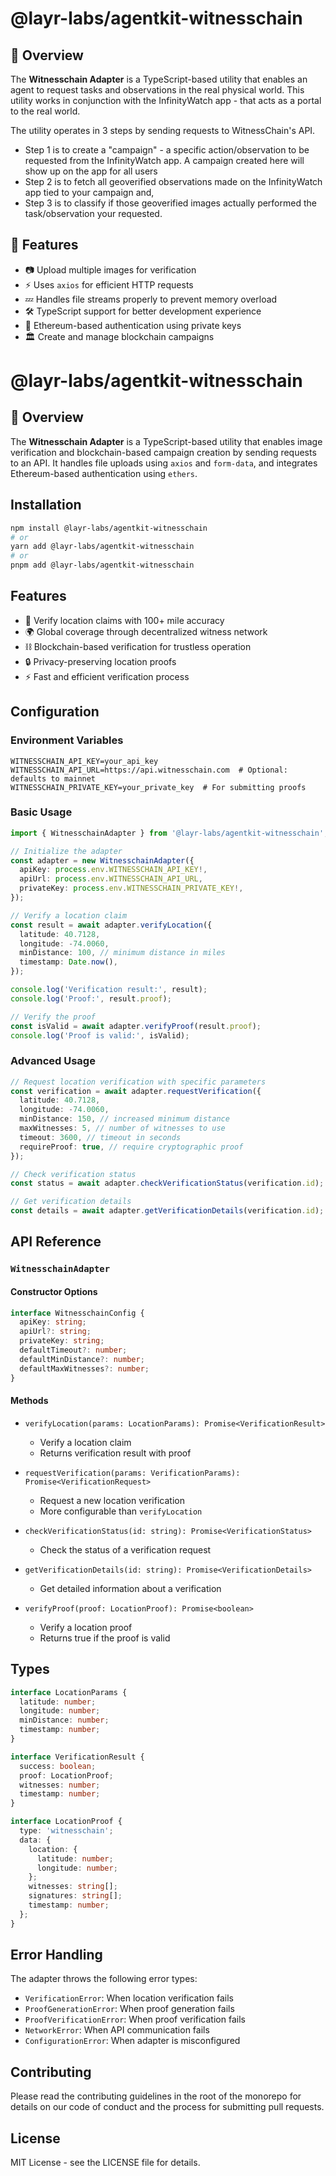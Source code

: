 # @layr-labs/agentkit-witnesschain

## 📌 Overview
The **Witnesschain Adapter** is a TypeScript-based utility that enables an agent to request tasks and observations in the real physical world. This utility works in conjunction with the InfinityWatch app - that acts as a portal to the real world. 

The utility operates in 3 steps by sending requests to WitnessChain's API. 
- Step 1 is to create a "campaign" - a specific action/observation to be requested from the InfinityWatch app. A campaign created here will show up on the app for all users
- Step 2 is to fetch all geoverified observations made on the InfinityWatch app tied to your campaign and,
- Step 3 is to classify if those geoverified images actually performed the task/observation your requested. 

## 🚀 Features
- 📷 Upload multiple images for verification
- ⚡ Uses `axios` for efficient HTTP requests
- 💤 Handles file streams properly to prevent memory overload
- 🛠️ TypeScript support for better development experience
- 🔑 Ethereum-based authentication using private keys
- 🏛️ Create and manage blockchain campaigns

# @layr-labs/agentkit-witnesschain

## 📌 Overview
The **Witnesschain Adapter** is a TypeScript-based utility that enables image verification and blockchain-based campaign creation by sending requests to an API. It handles file uploads using `axios` and `form-data`, and integrates Ethereum-based authentication using `ethers`.

## Installation

```bash
npm install @layr-labs/agentkit-witnesschain
# or
yarn add @layr-labs/agentkit-witnesschain
# or
pnpm add @layr-labs/agentkit-witnesschain
```

## Features

- 📍 Verify location claims with 100+ mile accuracy
- 🌍 Global coverage through decentralized witness network
- ⛓️ Blockchain-based verification for trustless operation
- 🔒 Privacy-preserving location proofs
- ⚡ Fast and efficient verification process

## Configuration

### Environment Variables

```env
WITNESSCHAIN_API_KEY=your_api_key
WITNESSCHAIN_API_URL=https://api.witnesschain.com  # Optional: defaults to mainnet
WITNESSCHAIN_PRIVATE_KEY=your_private_key  # For submitting proofs
```

### Basic Usage

```typescript
import { WitnesschainAdapter } from '@layr-labs/agentkit-witnesschain';

// Initialize the adapter
const adapter = new WitnesschainAdapter({
  apiKey: process.env.WITNESSCHAIN_API_KEY!,
  apiUrl: process.env.WITNESSCHAIN_API_URL,
  privateKey: process.env.WITNESSCHAIN_PRIVATE_KEY!,
});

// Verify a location claim
const result = await adapter.verifyLocation({
  latitude: 40.7128,
  longitude: -74.0060,
  minDistance: 100, // minimum distance in miles
  timestamp: Date.now(),
});

console.log('Verification result:', result);
console.log('Proof:', result.proof);

// Verify the proof
const isValid = await adapter.verifyProof(result.proof);
console.log('Proof is valid:', isValid);
```

### Advanced Usage

```typescript
// Request location verification with specific parameters
const verification = await adapter.requestVerification({
  latitude: 40.7128,
  longitude: -74.0060,
  minDistance: 150, // increased minimum distance
  maxWitnesses: 5, // number of witnesses to use
  timeout: 3600, // timeout in seconds
  requireProof: true, // require cryptographic proof
});

// Check verification status
const status = await adapter.checkVerificationStatus(verification.id);

// Get verification details
const details = await adapter.getVerificationDetails(verification.id);
```

## API Reference

### `WitnesschainAdapter`

#### Constructor Options

```typescript
interface WitnesschainConfig {
  apiKey: string;
  apiUrl?: string;
  privateKey: string;
  defaultTimeout?: number;
  defaultMinDistance?: number;
  defaultMaxWitnesses?: number;
}
```

#### Methods

- `verifyLocation(params: LocationParams): Promise<VerificationResult>`
  - Verify a location claim
  - Returns verification result with proof

- `requestVerification(params: VerificationParams): Promise<VerificationRequest>`
  - Request a new location verification
  - More configurable than `verifyLocation`

- `checkVerificationStatus(id: string): Promise<VerificationStatus>`
  - Check the status of a verification request

- `getVerificationDetails(id: string): Promise<VerificationDetails>`
  - Get detailed information about a verification

- `verifyProof(proof: LocationProof): Promise<boolean>`
  - Verify a location proof
  - Returns true if the proof is valid

## Types

```typescript
interface LocationParams {
  latitude: number;
  longitude: number;
  minDistance: number;
  timestamp: number;
}

interface VerificationResult {
  success: boolean;
  proof: LocationProof;
  witnesses: number;
  timestamp: number;
}

interface LocationProof {
  type: 'witnesschain';
  data: {
    location: {
      latitude: number;
      longitude: number;
    };
    witnesses: string[];
    signatures: string[];
    timestamp: number;
  };
}
```

## Error Handling

The adapter throws the following error types:
- `VerificationError`: When location verification fails
- `ProofGenerationError`: When proof generation fails
- `ProofVerificationError`: When proof verification fails
- `NetworkError`: When API communication fails
- `ConfigurationError`: When adapter is misconfigured

## Contributing

Please read the contributing guidelines in the root of the monorepo for details on our code of conduct and the process for submitting pull requests.

## License

MIT License - see the LICENSE file for details.

